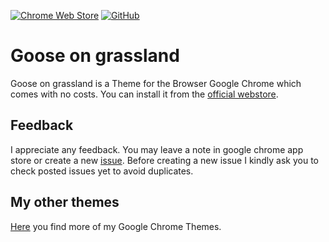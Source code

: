 [![Chrome Web Store](https://img.shields.io/chrome-web-store/users/bgkebiblmhpplhdcheodnappdccappeb?style=for-the-badge&logo=google-chrome)](https://chrome.google.com/webstore/detail/goose-on-grassland/bgkebiblmhpplhdcheodnappdccappeb)
[![GitHub](https://img.shields.io/github/license/amartinno1/chrome-theme-goose-on-grassland?style=for-the-badge)](https://github.com/AMartinNo1/chrome-theme-goose-on-grassland/blob/development/LICENSE)

# Goose on grassland

Goose on grassland is a Theme for the Browser Google Chrome which comes with no costs.
You can install it from the
[official webstore](https://chrome.google.com/webstore/detail/goose-on-grassland/bgkebiblmhpplhdcheodnappdccappeb).

## Feedback

I appreciate any feedback. You may leave a note in google chrome app store or create a new
[issue](https://github.com/AMartinNo1/chrome-theme-goose-on-grassland/issues). Before creating
a new issue I kindly ask you to check posted issues yet to avoid duplicates.

## My other themes

[Here](https://github.com/AMartinNo1?tab=repositories&q=chrome-theme&type=source&language=) you find more of my Google Chrome Themes.
